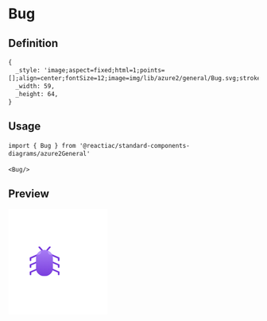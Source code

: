 # Bug

## Definition

```
{
  _style: 'image;aspect=fixed;html=1;points=[];align=center;fontSize=12;image=img/lib/azure2/general/Bug.svg;strokeColor=none;',
  _width: 59,
  _height: 64,
}
```

## Usage

```
import { Bug } from '@reactiac/standard-components-diagrams/azure2General'

<Bug/>
```

## Preview

<img src="./bug.png" width="200"/>
